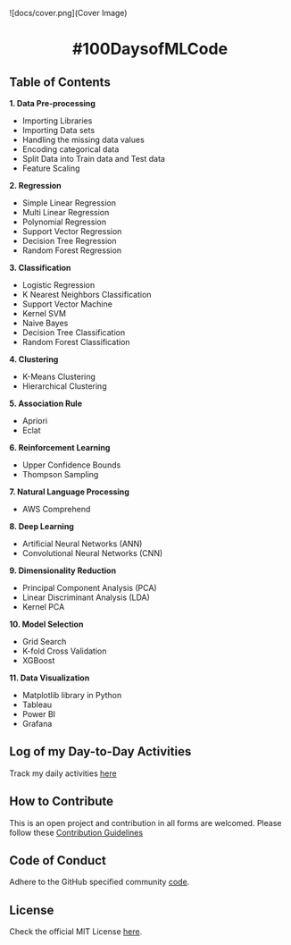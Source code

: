 ![docs/cover.png](Cover Image)

<h1 align="center">#100DaysofMLCode</h1>

## Table of Contents

**1. Data Pre-processing**
  * Importing Libraries
  * Importing Data sets
  * Handling the missing data values
  * Encoding categorical data
  * Split Data into Train data and Test data
  * Feature Scaling
  
**2. Regression**
 * Simple Linear Regression
 * Multi Linear Regression
 * Polynomial Regression
 * Support Vector Regression
 * Decision Tree Regression
 * Random Forest Regression
 
**3. Classification**
 * Logistic Regression
 * K Nearest Neighbors Classification
 * Support Vector Machine
 * Kernel SVM
 * Naive Bayes
 * Decision Tree Classification
 * Random Forest Classification

**4. Clustering**
 * K-Means Clustering
 * Hierarchical Clustering
 
**5. Association Rule**
 * Apriori 
 * Eclat
 
**6. Reinforcement Learning**
 * Upper Confidence Bounds
 * Thompson Sampling

**7. Natural Language Processing** 
 * AWS Comprehend

**8. Deep Learning**
 * Artificial Neural Networks (ANN)
 * Convolutional Neural Networks (CNN)
 
**9. Dimensionality Reduction**
 * Principal Component Analysis (PCA)
 * Linear Discriminant Analysis (LDA)
 * Kernel PCA
 
**10. Model Selection**
 * Grid Search
 * K-fold Cross Validation
 * XGBoost
 
**11. Data Visualization**
 * Matplotlib library in Python
 * Tableau
 * Power BI
 * Grafana

## Log of my Day-to-Day Activities

Track my daily activities [here](docs/100Days_Log.md)

## How to Contribute

This is an open project and contribution in all forms are welcomed.
Please follow these [Contribution Guidelines](docs/CONTRIBUTING.md)

## Code of Conduct

Adhere to the GitHub specified community [code](docs/CODE_OF_CONDUCT.md).

## License

Check the official MIT License [here](LICENSE).
